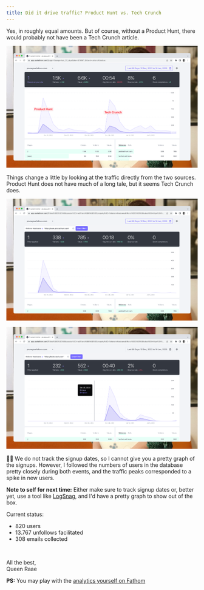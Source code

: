 ```yaml
---
title: Did it drive traffic? Product Hunt vs. Tech Crunch
---
```


Yes, in roughly equal amounts. But of course, without a Product Hunt, there would probably not have been a Tech Crunch article.

[![Full analytics for the last 30 days](./analytics-both.png)](https://app.usefathom.com/share/lfdkntld/pruneyourfollows.com)

Things change a little by looking at the traffic directly from the two sources. Product Hunt does not have much of a long tale, but it seems Tech Crunch does.

[![Product Hunt Traffic](./product-hunt.png)](https://app.usefathom.com/share/lfdkntld/pruneyourfollows.com)

[![Tech Crunch Traffic](./tech-crunch.png)](https://app.usefathom.com/share/lfdkntld/pruneyourfollows.com)

🤦‍♀️ We do not track the signup dates, so I cannot give you a pretty graph of the signups. However, I followed the numbers of users in the database pretty closely during both events, and the traffic peaks corresponded to a spike in new users.

**Note to self for next time:** Either make sure to track signup dates or, better yet, use a tool like [LogSnag](https://logsnag.com/), and I'd have a pretty graph to show out of the box.

Current status:

- 820 users
- 13.767 unfollows facilitated
- 308 emails collected

&nbsp;

All the best,  
Queen Raae

**PS:** You may play with the [analytics yourself on Fathom](https://app.usefathom.com/share/lfdkntld/pruneyourfollows.com)
